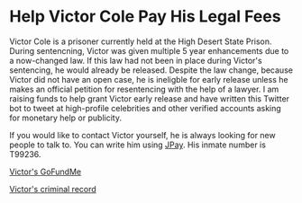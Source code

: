 # Help Victor Cole Pay His Legal Fees

Victor Cole is a prisoner currently held at the High Desert State Prison. During sentencning, Victor was given multiple 5 year enhancements due to a now-changed law. If this law had not been in place during Victor's sentencing, he would already be released. Despite the law change, because Victor did not have an open case, he is ineligble for early release unless he makes an official petition for resentencing with the help of a lawyer. I am raising funds to help grant Victor early release and have written this Twitter bot to tweet at high-profile celebrities and other verified accounts asking for monetary help or publicity. 

If you would like to contact Victor yourself, he is always looking for new people to talk to. You can write him using [JPay](https://www.jpay.com). His inmate number is T99236.

[Victor's GoFundMe](https://gf.me/u/yr3rhs)

[Victor's criminal record](https://services.saccourt.ca.gov/PublicCaseAccess/Criminal/CaseDetails?SourceSystemId=8&SourceKey=809891)
